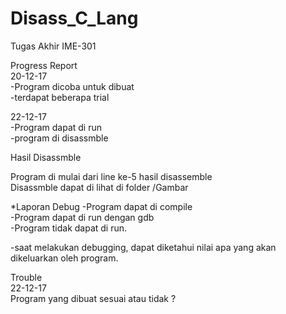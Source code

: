 # Disass_C_Lang
Tugas Akhir IME-301

Progress Report  <br />
20-12-17  <br />
-Program dicoba untuk dibuat  <br />
-terdapat beberapa trial <br />

22-12-17 <br />
-Program dapat di run <br />
-program di disassmble  <br />

Hasil Disassmble <br />

Program di mulai dari line ke-5 hasil disassemble <br />
Disassmble dapat di lihat di folder /Gambar  <br />

*Laporan Debug
-Program dapat di compile <br />
-Program dapat di run dengan gdb <br />
-Program tidak dapat di run. <br />

-saat melakukan debugging, dapat diketahui nilai apa yang akan dikeluarkan oleh program. <br />


Trouble  <br />
22-12-17 <br />
Program yang dibuat sesuai atau tidak ?

